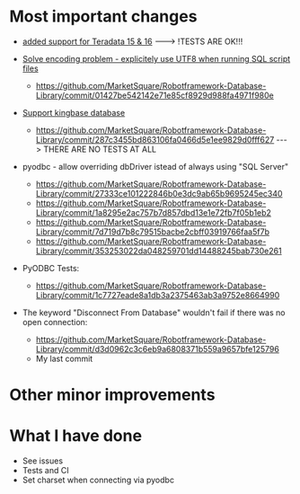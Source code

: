 # Most important changes
- [added support for Teradata 15 & 16](https://github.com/MarketSquare/Robotframework-Database-Library/commit/ec8a62acad8ff63fce3edc07d6110851438bf9c7)
    ---> !TESTS ARE OK!!!
- [Solve encoding problem - explicitely use UTF8 when running SQL script files](https://github.com/MarketSquare/Robotframework-Database-Library/commit/3d0709168481e70caf18e61a3ca18f0680473e22)
    + https://github.com/MarketSquare/Robotframework-Database-Library/commit/01427be542142e71e85cf8929d988fa4971f980e
- [Support kingbase database](https://github.com/MarketSquare/Robotframework-Database-Library/commit/afddd4bf56def722c5b8e95b96424fd421df80e0)
    + https://github.com/MarketSquare/Robotframework-Database-Library/commit/287c3455bd863106fa0466d5e1ee9829d0fff627
    ---> THERE ARE NO TESTS AT ALL

- pyodbc - allow overriding dbDriver istead of always using "SQL Server"
    - https://github.com/MarketSquare/Robotframework-Database-Library/commit/27333ce101222846b0e3dc9ab65b9695245ec340
    - https://github.com/MarketSquare/Robotframework-Database-Library/commit/1a8295e2ac757b7d857dbd13e1e72fb7f05b1eb2
    - https://github.com/MarketSquare/Robotframework-Database-Library/commit/7d719d7b8c79515bacbe2cbff03919766faa5f7b
    - https://github.com/MarketSquare/Robotframework-Database-Library/commit/353253022da048259701dd14488245bab730e261

- PyODBC Tests:
    - https://github.com/MarketSquare/Robotframework-Database-Library/commit/1c7727eade8a1db3a2375463ab3a9752e8664990


- The keyword "Disconnect From Database" wouldn't fail if there was no open connection:
    - https://github.com/MarketSquare/Robotframework-Database-Library/commit/d3d0962c3c6eb9a6808371b559a9657bfe125796
    - My last commit

# Other minor improvements

# What I have done
- See issues
- Tests and CI
- Set charset when connecting via pyodbc